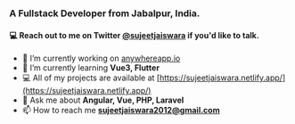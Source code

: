 
 ### A Fullstack Developer from Jabalpur, India.
 #### 💻 Reach out to me on Twitter <a href="https://twitter.com/sujeetjaiswara" target="new">@sujeetjaiswara</a> if you'd like to talk.
 
- 🔭 I’m currently working on [anywhereapp.io](https://www.anywhereapp.io/)
- 🌱 I’m currently learning **Vue3, Flutter**
- 💻 All of my projects are available at [https://sujeetjaiswara.netlify.app/](https://sujeetjaiswara.netlify.app/)
- 💬 Ask me about **Angular, Vue, PHP, Laravel**
- 📫 How to reach me **sujeetjaiswara2012@gmail.com**
